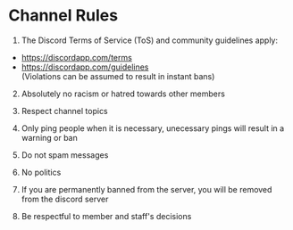 # Channel Rules

1. The Discord Terms of Service (ToS) and community guidelines apply:
- https://discordapp.com/terms  
- https://discordapp.com/guidelines  
(Violations can be assumed to result in instant bans)

2. Absolutely no racism or hatred towards other members

3. Respect channel topics

4. Only ping people when it is necessary, unecessary pings will result in a warning or ban

5. Do not spam messages

6. No politics

7. If you are permanently banned from the server, you will be removed from the discord server

8. Be respectful to member and staff's decisions
